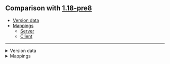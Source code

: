 ## Comparison with [1.18-pre8](https://github.com/PixiGeko/Minecraft-generated-data/tree/1.18-pre8)

- [Version data](#version-data)
- [Mappings](#mappings)
  - [Server](#server)
  - [Client](#client)

<hr/>
<details><summary>Version data</summary>
<table><tr><th></th><th align="left">1.18-pre8</th><th>1.18-rc1</th></tr><tr><td>World version</td><td><code>2855</code></td><td><code>2856</code></td></tr><tr><td>Protocol version</td><td><code>1073741880</code></td><td><code>1073741881</code></td></tr></table>
</details>
<details><summary>Mappings</summary>
<h2>Server</h2>

<details>
<summary>
Changes
</summary>

```
XXX.server.level.ChunkHolder +8M -6M
```
```
XXX.level.chunk.PalettedContainer +1M -1M
```

</details>















































































































































































































































































































































































































































































































































































































<details>
<summary>
net.minecraft.server.level.ChunkHolder
</summary>

```diff
- ChunkAccess lambda$addSaveDependency$2(ChunkAccess,Object)
+ ChunkAccess lambda$updateChunkToSave$2(ChunkAccess)
+ ChunkAccess lambda$updateChunkToSave$3(ChunkAccess,ChunkHolder$ChunkLoadingFailure)
- ChunkAccess lambda$updateChunkToSave$3(ChunkAccess)
- ChunkAccess lambda$updateChunkToSave$4(ChunkAccess,ChunkHolder$ChunkLoadingFailure)
+ ChunkAccess lambda$updateChunkToSave$4(ChunkAccess,Either)
- ChunkAccess lambda$updateChunkToSave$5(ChunkAccess,Either)
- void addSaveDependency(String,CompletableFuture)
+ void lambda$scheduleFullChunkPromotion$5(ChunkMap,ChunkHolder$FullChunkStatus)
- void lambda$scheduleFullChunkPromotion$6(ChunkMap,ChunkHolder$FullChunkStatus)
+ void lambda$scheduleFullChunkPromotion$6(CompletableFuture,LevelChunk)
+ void lambda$scheduleFullChunkPromotion$7(CompletableFuture,Either)
- void lambda$scheduleFullChunkPromotion$7(CompletableFuture,LevelChunk)
- void lambda$scheduleFullChunkPromotion$8(CompletableFuture,Either)
```

</details>
















































































































































































































































































































































































































































































































































































































































































































































































































































































































































































































































































































































































































































<details>
<summary>
net.minecraft.world.level.chunk.PalettedContainer
</summary>

```diff
+ void lambda$count$8(Int2IntMap,int)
- void lambda$count$8(Int2IntOpenHashMap,int)
```

</details>




















































































































































































































































































































































































































































































































































<h2>Client</h2>
<details>
<summary>
Classes
</summary>

```diff
- net.minecraft.client.renderer.chunk.RenderChunkRegion
+ net.minecraft.client.renderer.chunk.RenderChunkRegion$RenderChunk
- net.minecraft.client.renderer.chunk.RenderRegionCache$ChunkInfo
```

</details>
<details>
<summary>
Changes
</summary>

```
XXX.client.resources.ClientPackSource +1P -1P
```
```
XXX.server.level.ChunkHolder +8M -6M
```
```
XXX.level.chunk.PalettedContainer +1M -1M
```

</details>
































































































































































































































































































































































































































































































































































































































































































































































































































































































































































































































































































































































































































































































































































































































































<details>
<summary>
net.minecraft.server.level.ChunkHolder
</summary>

```diff
- ChunkAccess lambda$addSaveDependency$2(ChunkAccess,Object)
+ ChunkAccess lambda$updateChunkToSave$2(ChunkAccess)
+ ChunkAccess lambda$updateChunkToSave$3(ChunkAccess,ChunkHolder$ChunkLoadingFailure)
- ChunkAccess lambda$updateChunkToSave$3(ChunkAccess)
- ChunkAccess lambda$updateChunkToSave$4(ChunkAccess,ChunkHolder$ChunkLoadingFailure)
+ ChunkAccess lambda$updateChunkToSave$4(ChunkAccess,Either)
- ChunkAccess lambda$updateChunkToSave$5(ChunkAccess,Either)
- void addSaveDependency(String,CompletableFuture)
+ void lambda$scheduleFullChunkPromotion$5(ChunkMap,ChunkHolder$FullChunkStatus)
- void lambda$scheduleFullChunkPromotion$6(ChunkMap,ChunkHolder$FullChunkStatus)
+ void lambda$scheduleFullChunkPromotion$6(CompletableFuture,LevelChunk)
+ void lambda$scheduleFullChunkPromotion$7(CompletableFuture,Either)
- void lambda$scheduleFullChunkPromotion$7(CompletableFuture,LevelChunk)
- void lambda$scheduleFullChunkPromotion$8(CompletableFuture,Either)
```

</details>
















































































































































































































































































































































































































































































































































































































































































































































































































































































































































































































































































































































































































































<details>
<summary>
net.minecraft.world.level.chunk.PalettedContainer
</summary>

```diff
+ void lambda$count$8(Int2IntMap,int)
- void lambda$count$8(Int2IntOpenHashMap,int)
```

</details>
</details>
